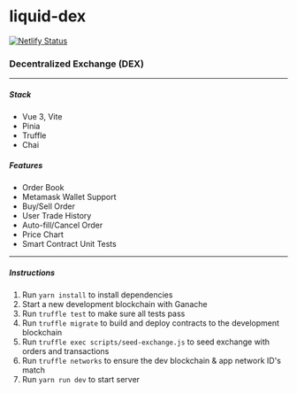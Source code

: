 # liquid-dex
[![Netlify Status](https://api.netlify.com/api/v1/badges/aff6642a-05c9-48ef-933d-0483875531ec/deploy-status)](https://app.netlify.com/sites/liquid-dex/deploys)
### Decentralized Exchange (DEX)
---

##### Stack
- Vue 3, Vite
- Pinia
- Truffle
- Chai

##### Features
- Order Book
- Metamask Wallet Support
- Buy/Sell Order
- User Trade History
- Auto-fill/Cancel Order
- Price Chart
- Smart Contract Unit Tests
---
##### Instructions
1. Run `yarn install` to install dependencies
2. Start a new development blockchain with Ganache
3. Run `truffle test` to make sure all tests pass
4. Run `truffle migrate` to build and deploy contracts to the development blockchain
5. Run `truffle exec scripts/seed-exchange.js` to seed exchange with orders and transactions
6. Run `truffle networks` to ensure the dev blockchain & app network ID's match
7. Run `yarn run dev` to start server
